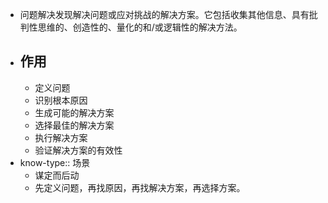 - 问题解决发现解决问题或应对挑战的解决方案。它包括收集其他信息、具有批判性思维的、创造性的、量化的和/或逻辑性的解决方法。
- ## 作用
	- 定义问题
	- 识别根本原因
	- 生成可能的解决方案
	- 选择最佳的解决方案
	- 执行解决方案
	- 验证解决方案的有效性
- know-type:: 场景
	- 谋定而后动
	- 先定义问题，再找原因，再找解决方案，再选择方案。